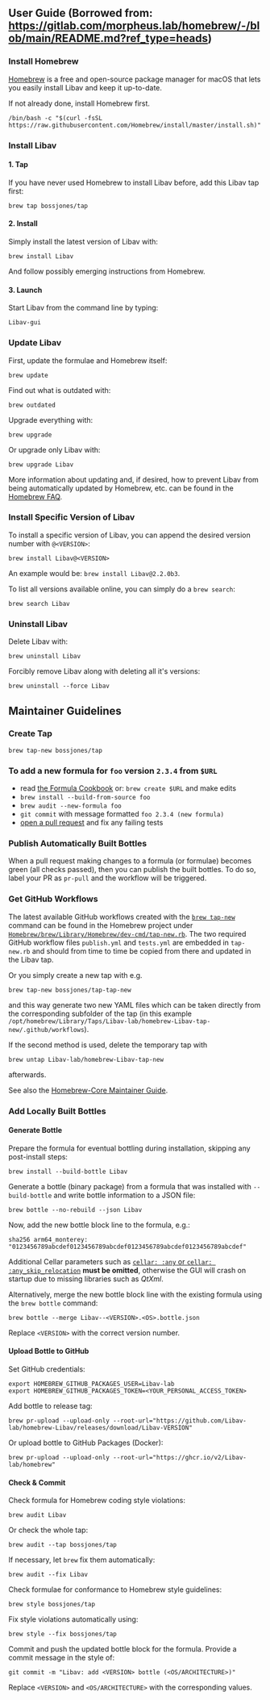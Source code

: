 ## User Guide (Borrowed from: https://gitlab.com/morpheus.lab/homebrew/-/blob/main/README.md?ref_type=heads)
### Install Homebrew

[Homebrew](https://brew.sh/) is a free and open-source package manager for macOS that lets you easily install Libav and keep it up-to-date.

If not already done, install Homebrew first.

    /bin/bash -c "$(curl -fsSL https://raw.githubusercontent.com/Homebrew/install/master/install.sh)"

### Install Libav

#### 1. Tap

If you have never used Homebrew to install Libav before, add this Libav tap first:

    brew tap bossjones/tap

#### 2. Install

Simply install the latest version of Libav with:

    brew install Libav

And follow possibly emerging instructions from Homebrew.

#### 3. Launch

Start Libav from the command line by typing:

    Libav-gui

### Update Libav

First, update the formulae and Homebrew itself:

    brew update

Find out what is outdated with:

    brew outdated

Upgrade everything with:

    brew upgrade

Or upgrade only Libav with:

    brew upgrade Libav

More information about updating and, if desired, how to prevent Libav from being automatically updated by Homebrew, etc. can be found in the [Homebrew FAQ](https://docs.brew.sh/FAQ).

### Install Specific Version of Libav

To install a specific version of Libav, you can append the desired version number with ```@<VERSION>```:

    brew install Libav@<VERSION>

An example would be: ```brew install Libav@2.2.0b3```.

To list all versions available online, you can simply do a ```brew search```:

    brew search Libav

### Uninstall Libav

Delete Libav with:

    brew uninstall Libav

Forcibly remove Libav along with deleting all it's versions:

    brew uninstall --force Libav

## Maintainer Guidelines

### Create Tap

    brew tap-new bossjones/tap

### To add a new formula for `foo` version `2.3.4` from `$URL`

* read [the Formula Cookbook](https://docs.brew.sh/Formula-Cookbook) or: `brew create $URL` and make edits
* `brew install --build-from-source foo`
* `brew audit --new-formula foo`
* `git commit` with message formatted `foo 2.3.4 (new formula)`
* [open a pull request](https://brew.sh/2020/11/18/homebrew-tap-with-bottles-uploaded-to-github-releases/) and fix any failing tests

### Publish Automatically Built Bottles

When a pull request making changes to a formula (or formulae) becomes green (all checks passed), then you can publish the built bottles. To do so, label your PR as `pr-pull` and the workflow will be triggered.

### Get GitHub Workflows

The latest available GitHub workflows created with the [`brew tap-new`](https://docs.brew.sh/Manpage#tap-new-options-userrepo) command can be found in the Homebrew project under [`Homebrew/brew/Library/Homebrew/dev-cmd/tap-new.rb`](https://github.com/Homebrew/brew/blob/master/Library/Homebrew/dev-cmd/tap-new.rb). The two required GitHub workflow files `publish.yml` and `tests.yml` are embedded in `tap-new.rb` and should from time to time be copied from there and updated in the Libav tap.

Or you simply create a new tap with e.g.

    brew tap-new bossjones/tap-tap-new

and this way generate two new YAML files which can be taken directly from the corresponding subfolder of the tap (in this example `/opt/homebrew/Library/Taps/Libav-lab/homebrew-Libav-tap-new/.github/workflows`).

If the second method is used, delete the temporary tap with

    brew untap Libav-lab/homebrew-Libav-tap-new

afterwards.

See also the [Homebrew-Core Maintainer Guide](https://github.com/Homebrew/brew/blob/master/docs/Homebrew-homebrew-core-Maintainer-Guide.md).

### Add Locally Built Bottles

#### Generate Bottle

Prepare the formula for eventual bottling during installation, skipping any post-install steps:

    brew install --build-bottle Libav

Generate a bottle (binary package) from a formula that was installed with
`--build-bottle` and write bottle information to a JSON file:

    brew bottle --no-rebuild --json Libav

Now, add the new bottle block line to the formula, e.g.:

    sha256 arm64_monterey: "0123456789abcdef0123456789abcdef0123456789abcdef0123456789abcdef"

Additional Cellar parameters such as [`cellar: :any` or `cellar: :any_skip_relocation`](https://docs.brew.sh/Bottles#cellar-cellar) **must be omitted**, otherwise the GUI will crash on startup due to missing libraries such as *QtXml*.

Alternatively, merge the new bottle block line with the existing formula using the `brew bottle` command:

    brew bottle --merge Libav--<VERSION>.<OS>.bottle.json

Replace `<VERSION>` with the correct version number.

#### Upload Bottle to GitHub

Set GitHub credentials:

    export HOMEBREW_GITHUB_PACKAGES_USER=Libav-lab
    export HOMEBREW_GITHUB_PACKAGES_TOKEN=<YOUR_PERSONAL_ACCESS_TOKEN>

Add bottle to release tag:

    brew pr-upload --upload-only --root-url="https://github.com/Libav-lab/homebrew-Libav/releases/download/Libav-VERSION"

Or upload bottle to GitHub Packages (Docker):

    brew pr-upload --upload-only --root-url="https://ghcr.io/v2/Libav-lab/homebrew"

#### Check & Commit

Check formula for Homebrew coding style violations:

    brew audit Libav

Or check the whole tap:

    brew audit --tap bossjones/tap

If necessary, let `brew` fix them automatically:

    brew audit --fix Libav

Check formulae for conformance to Homebrew style guidelines:

    brew style bossjones/tap

Fix style violations automatically using:

    brew style --fix bossjones/tap

Commit and push the updated bottle block for the formula. Provide a commit message in the style of:

    git commit -m "Libav: add <VERSION> bottle (<OS/ARCHITECTURE>)"

Replace `<VERSION>` and `<OS/ARCHITECTURE>` with the corresponding values.
